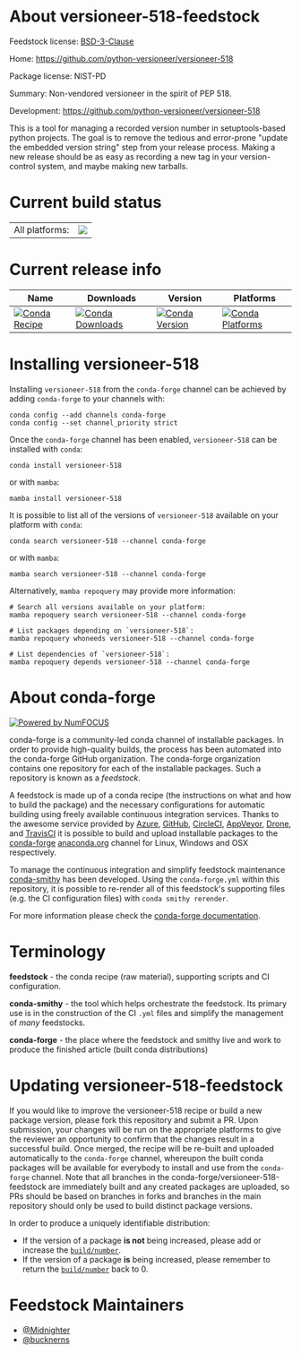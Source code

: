 About versioneer-518-feedstock
==============================

Feedstock license: [BSD-3-Clause](https://github.com/conda-forge/versioneer-518-feedstock/blob/main/LICENSE.txt)

Home: https://github.com/python-versioneer/versioneer-518

Package license: NIST-PD

Summary: Non-vendored versioneer in the spirit of PEP 518.

Development: https://github.com/python-versioneer/versioneer-518

This is a tool for managing a recorded version number in setuptools-based python projects. The goal is to remove the tedious and error-prone "update the embedded version string" step from your release process. Making a new release should be as easy as recording a new tag in your version-control system, and maybe making new tarballs.


Current build status
====================


<table><tr><td>All platforms:</td>
    <td>
      <a href="https://dev.azure.com/conda-forge/feedstock-builds/_build/latest?definitionId=12366&branchName=main">
        <img src="https://dev.azure.com/conda-forge/feedstock-builds/_apis/build/status/versioneer-518-feedstock?branchName=main">
      </a>
    </td>
  </tr>
</table>

Current release info
====================

| Name | Downloads | Version | Platforms |
| --- | --- | --- | --- |
| [![Conda Recipe](https://img.shields.io/badge/recipe-versioneer--518-green.svg)](https://anaconda.org/conda-forge/versioneer-518) | [![Conda Downloads](https://img.shields.io/conda/dn/conda-forge/versioneer-518.svg)](https://anaconda.org/conda-forge/versioneer-518) | [![Conda Version](https://img.shields.io/conda/vn/conda-forge/versioneer-518.svg)](https://anaconda.org/conda-forge/versioneer-518) | [![Conda Platforms](https://img.shields.io/conda/pn/conda-forge/versioneer-518.svg)](https://anaconda.org/conda-forge/versioneer-518) |

Installing versioneer-518
=========================

Installing `versioneer-518` from the `conda-forge` channel can be achieved by adding `conda-forge` to your channels with:

```
conda config --add channels conda-forge
conda config --set channel_priority strict
```

Once the `conda-forge` channel has been enabled, `versioneer-518` can be installed with `conda`:

```
conda install versioneer-518
```

or with `mamba`:

```
mamba install versioneer-518
```

It is possible to list all of the versions of `versioneer-518` available on your platform with `conda`:

```
conda search versioneer-518 --channel conda-forge
```

or with `mamba`:

```
mamba search versioneer-518 --channel conda-forge
```

Alternatively, `mamba repoquery` may provide more information:

```
# Search all versions available on your platform:
mamba repoquery search versioneer-518 --channel conda-forge

# List packages depending on `versioneer-518`:
mamba repoquery whoneeds versioneer-518 --channel conda-forge

# List dependencies of `versioneer-518`:
mamba repoquery depends versioneer-518 --channel conda-forge
```


About conda-forge
=================

[![Powered by
NumFOCUS](https://img.shields.io/badge/powered%20by-NumFOCUS-orange.svg?style=flat&colorA=E1523D&colorB=007D8A)](https://numfocus.org)

conda-forge is a community-led conda channel of installable packages.
In order to provide high-quality builds, the process has been automated into the
conda-forge GitHub organization. The conda-forge organization contains one repository
for each of the installable packages. Such a repository is known as a *feedstock*.

A feedstock is made up of a conda recipe (the instructions on what and how to build
the package) and the necessary configurations for automatic building using freely
available continuous integration services. Thanks to the awesome service provided by
[Azure](https://azure.microsoft.com/en-us/services/devops/), [GitHub](https://github.com/),
[CircleCI](https://circleci.com/), [AppVeyor](https://www.appveyor.com/),
[Drone](https://cloud.drone.io/welcome), and [TravisCI](https://travis-ci.com/)
it is possible to build and upload installable packages to the
[conda-forge](https://anaconda.org/conda-forge) [anaconda.org](https://anaconda.org/)
channel for Linux, Windows and OSX respectively.

To manage the continuous integration and simplify feedstock maintenance
[conda-smithy](https://github.com/conda-forge/conda-smithy) has been developed.
Using the ``conda-forge.yml`` within this repository, it is possible to re-render all of
this feedstock's supporting files (e.g. the CI configuration files) with ``conda smithy rerender``.

For more information please check the [conda-forge documentation](https://conda-forge.org/docs/).

Terminology
===========

**feedstock** - the conda recipe (raw material), supporting scripts and CI configuration.

**conda-smithy** - the tool which helps orchestrate the feedstock.
                   Its primary use is in the construction of the CI ``.yml`` files
                   and simplify the management of *many* feedstocks.

**conda-forge** - the place where the feedstock and smithy live and work to
                  produce the finished article (built conda distributions)


Updating versioneer-518-feedstock
=================================

If you would like to improve the versioneer-518 recipe or build a new
package version, please fork this repository and submit a PR. Upon submission,
your changes will be run on the appropriate platforms to give the reviewer an
opportunity to confirm that the changes result in a successful build. Once
merged, the recipe will be re-built and uploaded automatically to the
`conda-forge` channel, whereupon the built conda packages will be available for
everybody to install and use from the `conda-forge` channel.
Note that all branches in the conda-forge/versioneer-518-feedstock are
immediately built and any created packages are uploaded, so PRs should be based
on branches in forks and branches in the main repository should only be used to
build distinct package versions.

In order to produce a uniquely identifiable distribution:
 * If the version of a package **is not** being increased, please add or increase
   the [``build/number``](https://docs.conda.io/projects/conda-build/en/latest/resources/define-metadata.html#build-number-and-string).
 * If the version of a package **is** being increased, please remember to return
   the [``build/number``](https://docs.conda.io/projects/conda-build/en/latest/resources/define-metadata.html#build-number-and-string)
   back to 0.

Feedstock Maintainers
=====================

* [@Midnighter](https://github.com/Midnighter/)
* [@bucknerns](https://github.com/bucknerns/)


